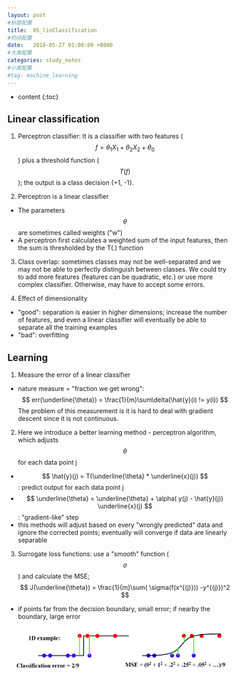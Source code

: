 ```yaml
---
layout: post
#标题配置
title:  05_linClassification
#时间配置
date:   2018-05-27 01:08:00 +0800
#大类配置
categories: study_notes
#小类配置
#tag: machine_learning
---
```


* content
{:toc}


## Linear classification

1. Perceptron classifier: It is a classifier with two features ($$ f = \theta_1X_1 + \theta_2X_2 + \theta_0 $$) plus a threshold function ($$ T(f) $$); the output is a class decision {+1, -1}.   

2. Perceptron is a linear classifier  
  * The parameters $$ \theta $$ are sometimes called weights ("w")  
  * A perceptron first calculates a weighted sum of the input features, then the sum is thresholded by the T(.) function    

3. Class overlap: sometimes classes may not be well-separated and we may not be able to perfectly distinguish between classes. We could try to add more features (features can be quadratic, etc.) or use more complex classifier. Otherwise, may have to accept some errors.  

4. Effect of dimensionality  
  * "good": separation is easier in higher dimensions; increase the number of features, and even a linear classifier will eventually be able to separate all the training examples  
  * "bad": overfitting   

## Learning  

1. Measure the error of a linear classifier  
  * nature measure = "fraction we get wrong": $$ err(\underline{\theta}) = \frac{1}{m}\sum\delta(\hat{y}(i) != y(i)) $$ The problem of this measurement is it is hard to deal with gradient descent since it is not continuous.  

2. Here we introduce a better learning method - perceptron algorithm, which adjusts $$ \theta $$ for each data point j  
  * $$ \hat{y}(j) = T(\underline{\theta} * \underline{x}(j)) $$ : predict output for each data point j  
  * $$ \underline{\theta} = \underline{\theta} + \alpha( y(j) - \hat{y}(j)) \underline{x}(j) $$ : "gradient-like" step  
  * this methods will adjust based on every "wrongly predicted" data and ignore the corrected points; eventually will converge if data are linearly separable   

3. Surrogate loss functions: use a "smooth" function ($$ \sigma $$) and calculate the MSE; $$ J(\underline{\theta}) = \frac{1}{m}\sum( \sigma(f(x^{(j)})) -y^{(j)})^2 $$  
  * if points far from the decision boundary, small error; if nearby the boundary, large error  
<img src="/styles/images/cs273a/surrogate_loss_func.png">
